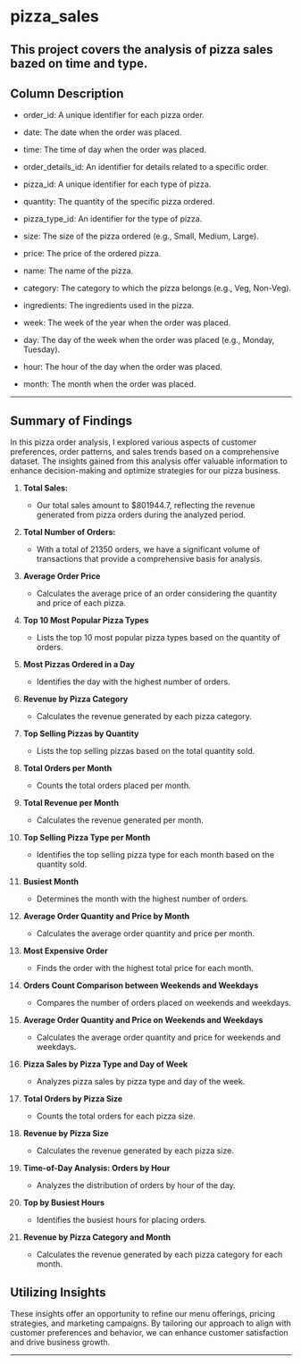  # pizza_sales

## This project covers the analysis of pizza sales bazed on time and type.

## Column Description
- order_id: A unique identifier for each pizza order.

- date: The date when the order was placed.

- time: The time of day when the order was placed.
    
- order_details_id: An identifier for details related to a specific order.

- pizza_id: A unique identifier for each type of pizza.
    
- quantity: The quantity of the specific pizza ordered.

- pizza_type_id: An identifier for the type of pizza.

- size: The size of the pizza ordered (e.g., Small, Medium, Large).

- price: The price of the ordered pizza.

- name: The name of the pizza.

- category: The category to which the pizza belongs (e.g., Veg, Non-Veg).

- ingredients: The ingredients used in the pizza.

- week: The week of the year when the order was placed.

- day: The day of the week when the order was placed (e.g., Monday, Tuesday).

- hour: The hour of the day when the order was placed.

- month: The month when the order was placed.

---

## Summary of Findings

In this pizza order analysis, I explored various aspects of customer preferences, order patterns, and sales trends based on a comprehensive dataset. The insights gained from this analysis offer valuable information to enhance decision-making and optimize strategies for our pizza business.

1. **Total Sales:** 
   - Our total sales amount to $801944.7, reflecting the revenue generated from pizza orders during the analyzed period.

2. **Total Number of Orders:** 
   - With a total of 21350 orders, we have a significant volume of transactions that provide a comprehensive basis for analysis.

3. **Average Order Price**
   - Calculates the average price of an order considering the quantity and price of each pizza.

4. **Top 10 Most Popular Pizza Types**
   - Lists the top 10 most popular pizza types based on the quantity of orders.

5. **Most Pizzas Ordered in a Day**
   - Identifies the day with the highest number of orders.

6. **Revenue by Pizza Category**
   - Calculates the revenue generated by each pizza category.

7. **Top Selling Pizzas by Quantity**
   - Lists the top selling pizzas based on the total quantity sold.

8. **Total Orders per Month**
   - Counts the total orders placed per month.

9. **Total Revenue per Month**
   - Calculates the revenue generated per month.

10. **Top Selling Pizza Type per Month**
    - Identifies the top selling pizza type for each month based on the quantity sold.

11. **Busiest Month**
    - Determines the month with the highest number of orders.

12. **Average Order Quantity and Price by Month**
    - Calculates the average order quantity and price per month.

13. **Most Expensive Order**
    - Finds the order with the highest total price for each month.

14. **Orders Count Comparison between Weekends and Weekdays**
    - Compares the number of orders placed on weekends and weekdays.

15. **Average Order Quantity and Price on Weekends and Weekdays**
    - Calculates the average order quantity and price for weekends and weekdays.

16. **Pizza Sales by Pizza Type and Day of Week**
    - Analyzes pizza sales by pizza type and day of the week.

17. **Total Orders by Pizza Size**
    - Counts the total orders for each pizza size.

18. **Revenue by Pizza Size**
    - Calculates the revenue generated by each pizza size.

19. **Time-of-Day Analysis: Orders by Hour**
    - Analyzes the distribution of orders by hour of the day.

20. **Top by Busiest Hours**
    - Identifies the busiest hours for placing orders.

21. **Revenue by Pizza Category and Month**
    - Calculates the revenue generated by each pizza category for each month.

## Utilizing Insights

These insights offer an opportunity to refine our menu offerings, pricing strategies, and marketing campaigns. By tailoring our approach to align with customer preferences and behavior, we can enhance customer satisfaction and drive business growth.

---
